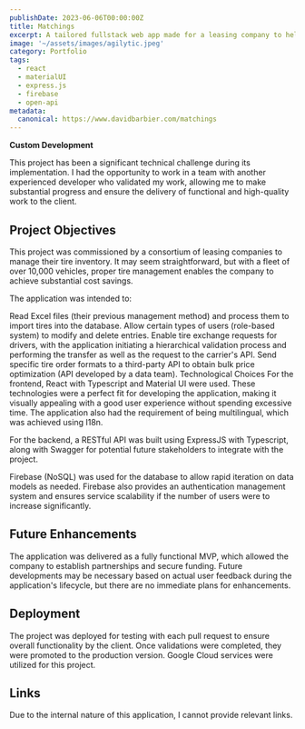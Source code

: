 ```yaml
---
publishDate: 2023-06-06T00:00:00Z
title: Matchings
excerpt: A tailored fullstack web app made for a leasing company to help them manage their tyres. 
image: '~/assets/images/agilytic.jpeg'
category: Portfolio
tags:
  - react
  - materialUI
  - express.js
  - firebase
  - open-api
metadata:
  canonical: https://www.davidbarbier.com/matchings
---
```


**Custom Development**

This project has been a significant technical challenge during its implementation. I had the opportunity to work in a team with another experienced developer who validated my work, allowing me to make substantial progress and ensure the delivery of functional and high-quality work to the client.

## Project Objectives
This project was commissioned by a consortium of leasing companies to manage their tire inventory. It may seem straightforward, but with a fleet of over 10,000 vehicles, proper tire management enables the company to achieve substantial cost savings.

The application was intended to:

Read Excel files (their previous management method) and process them to import tires into the database.
Allow certain types of users (role-based system) to modify and delete entries.
Enable tire exchange requests for drivers, with the application initiating a hierarchical validation process and performing the transfer as well as the request to the carrier's API.
Send specific tire order formats to a third-party API to obtain bulk price optimization (API developed by a data team).
Technological Choices
For the frontend, React with Typescript and Material UI were used. These technologies were a perfect fit for developing the application, making it visually appealing with a good user experience without spending excessive time. The application also had the requirement of being multilingual, which was achieved using I18n.

For the backend, a RESTful API was built using ExpressJS with Typescript, along with Swagger for potential future stakeholders to integrate with the project.

Firebase (NoSQL) was used for the database to allow rapid iteration on data models as needed. Firebase also provides an authentication management system and ensures service scalability if the number of users were to increase significantly.

## Future Enhancements
The application was delivered as a fully functional MVP, which allowed the company to establish partnerships and secure funding. Future developments may be necessary based on actual user feedback during the application's lifecycle, but there are no immediate plans for enhancements.

## Deployment
The project was deployed for testing with each pull request to ensure overall functionality by the client. Once validations were completed, they were promoted to the production version. Google Cloud services were utilized for this project.

## Links
Due to the internal nature of this application, I cannot provide relevant links.